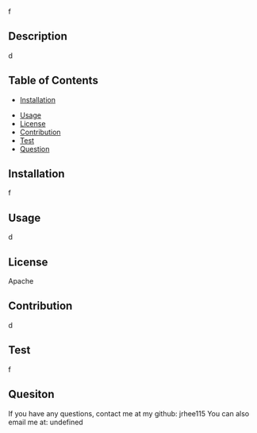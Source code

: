 
  f

  
 ## Description
  d

  
 ## Table of Contents
  * [Installation](#installation)
  - [Usage](#usage)
  - [License](#license)
  - [Contribution](#contribution)
  - [Test](#test)
  - [Question](#question)

  
 ## Installation
  f

  
 ## Usage
  d

  
 ## License
  Apache

  
 ## Contribution
  d

  
 ## Test
  f

  
 ## Quesiton
  If you have any questions, contact me at my github: jrhee115 
  You can also email me at: undefined
  